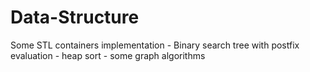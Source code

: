 # Data-Structure
Some STL containers implementation - Binary search tree with postfix evaluation - heap sort - some graph algorithms
